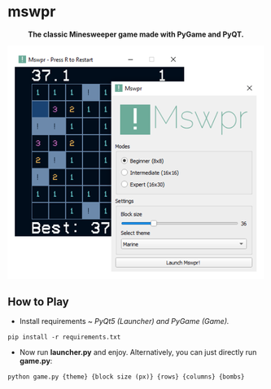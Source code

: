 # mswpr
<p align="center">
  <b>The classic Minesweeper game made with PyGame and PyQT.</b>
</p>

<p align="center">
  <img src="https://github.com/manuGMG/mswpr/blob/main/preview.gif?raw=true"></img>
</p>

## How to Play
* Install requirements ~ *PyQt5 (Launcher) and PyGame (Game).*
```
pip install -r requirements.txt
```

* Now run **launcher.py** and enjoy. Alternatively, you can just directly run **game.py**:
```
python game.py {theme} {block size (px)} {rows} {columns} {bombs}
```
